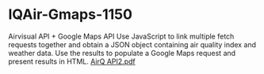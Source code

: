 # IQAir-Gmaps-1150
Airvisual API + Google Maps API
Use JavaScript to link multiple fetch requests together and obtain a JSON object containing air quality index and weather data. Use the results to populate a Google Maps request and present results in HTML.
[AirQ API2.pdf](https://github.com/ajbcodes89/IQAir-Gmaps-1150/files/6281673/AirQ.API2.pdf)
